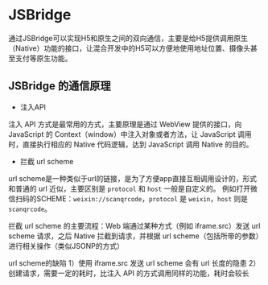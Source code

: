 # JSBridge

通过JSBridge可以实现H5和原生之间的双向通信，主要是给H5提供调用原生（Native）功能的接口，让混合开发中的H5可以方便地使用地址位置、摄像头甚至支付等原生功能。

## JSBridge 的通信原理

- 注入API

注入 API 方式是最常用的方式，主要原理是通过 WebView 提供的接口，向 JavaScript 的 Context（window）中注入对象或者方法，让 JavaScript 调用时，直接执行相应的 Native 代码逻辑，达到 JavaScript 调用 Native 的目的。

- 拦截 url scheme

url scheme是一种类似于url的链接，是为了方便app直接互相调用设计的，形式和普通的 url 近似，主要区别是 `protocol` 和 `host` 一般是自定义的。
例如打开微信扫码的SCHEME：`weixin://scanqrcode`，`protocol` 是 `weixin`，`host` 则是 `scanqrcode`。

拦截 url scheme 的主要流程：Web 端通过某种方式（例如 iframe.src）发送 url scheme 请求，之后 Native 拦截到请求，并根据 url scheme（包括所带的参数）进行相关操作（类似JSONP的方式）

url scheme的缺陷
1）使用 iframe.src 发送 url scheme 会有 url 长度的隐患
2）创建请求，需要一定的耗时，比注入 API 的方式调用同样的功能，耗时会较长
